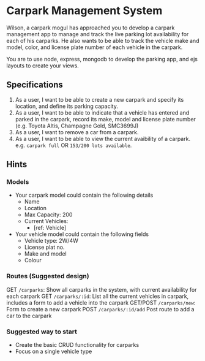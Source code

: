 # Carpark Management System
Wilson, a carpark mogul has approached you to develop a carpark management app to manage and track the live parking lot availability for each of his carparks. He also wants to be able to track the vehicle make and model, color, and license plate number of each vehicle in the carpark.

You are to use node, express, mongodb to develop the parking app, and ejs layouts to create your views.

## Specifications
1. As a user, I want to be able to create a new carpark and specify its location, and define its parking capacity.
2. As a user, I want to be able to indicate that a vehicle has entered and parked in the carpark, record its make, model and license plate number (e.g. Toyota Altis, Champagne Gold, SMC3699J)
3. As a user, I want to remove a car from a carpark.
4. As a user, I want to be able to view the current avaibility of a carpark. e.g. `carpark full` OR `153/200 lots available`.

## Hints

### Models
- Your carpark model could contain the following details
    - Name
    - Location
    - Max Capacity: 200
    - Current Vehicles:
        - [ref: Vehicle]
- Your vehicle model could contain the following fields
    - Vehicle type: 2W/4W
    - License plat no.
    - Make and model
    - Colour

### Routes (Suggested design)
GET `/carparks`: Show all carparks in the system, with current availability for each carpark
GET `/carparks/:id`: List all the current vehicles in carpark, includes a form to add a vehicle into the carpark
GET/POST `/carparks/new`: Form to create a new carpark
POST `/carparks/:id/add` Post route to add a car to the carpark

### Suggested way to start
- Create the basic CRUD functionality for carparks
- Focus on a single vehicle type
